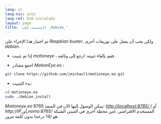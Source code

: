 ```yaml
---
lang: ar
lang-niv: auto
lang-ref: 010-instalado
layout: page
title: 'التثبيت على _debian_'
---
```


تم اختبار هذا الإجراء على _Raspbian buster_، ولكن يجب أن يعمل على توزيعات أخرى _debian_.

* إذا تم تثبيت _motioneye_ ، فقم بإلغاء تثبيته: ارجع إلى وثائقه [](https://github.com/ccrisan/motioneye/wiki).  


* اجمع مصادر _MotionEye.eo_ :



```bash
git clone https://github.com/jmichault/motioneye.eo.git
```

* بدء التثبيت:



```bash
cd motioneye.eo
sudo ./debian_install
```

_Motioneye.eo_ يمكن الوصول إليها الآن في المنفذ 8765: [ _http://localhost:8765/_ ](http://localhost:8765/) ( أو _http://IP_أو_nomo:8765/_ من محطة أخرى في المبنى الشبكة). المستخدم الافتراضي هو (14 درجة) بدون كلمة مرور.

